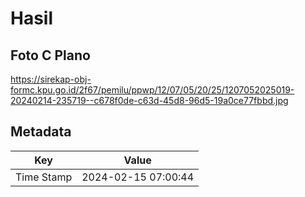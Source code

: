 # Hasil

## Foto C Plano

https://sirekap-obj-formc.kpu.go.id/2f67/pemilu/ppwp/12/07/05/20/25/1207052025019-20240214-235719--c678f0de-c63d-45d8-96d5-19a0ce77fbbd.jpg


## Metadata

| Key        | Value               |
| ---------- | ------------------- |
| Time Stamp | 2024-02-15 07:00:44 |




